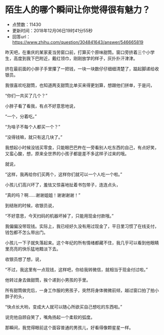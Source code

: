 # 陌生人的哪个瞬间让你觉得很有魅力？
- 点赞数：11430
- 更新时间：2018年12月06日19时41分55秒
- 回答url：https://www.zhihu.com/question/304841643/answer/546665819
<body>
 <p data-pid="FSqqYGvH">昨天吧，在重庆的某家麦当劳窗口前，打算买个原味甜筒。窗口旁挤着三个小学生，高度到我下巴附近，戴红领巾，刚刚放学的样子，灰扑扑汗津津。</p>
 <p data-pid="_v7g0kMh">挤在最前面的小胖子手里攥了一把钱，一块一块数仔仔细细清楚了，踮起脚递给收银员。</p>
 <p data-pid="rWoNhQR5">我很喜欢吃甜筒，也知道两支甜筒比单买来得更划算，想跟他们拼单，于是问，</p>
 <p data-pid="EWQmPqP8">“你们一共买了几个？”</p>
 <p data-pid="dUYF0sEk">小胖子看了看我，有点不好意思地说，</p>
 <p data-pid="SIsRyn9A">“一个，分着吃。”</p>
 <p data-pid="POxvSa4N">“为啥子不每个人都买一个？”</p>
 <p data-pid="LC0NLisa">“没得钱嘛，就只有这几块了。”</p>
 <p data-pid="veqxwyEA">我想起小时候没钱买零食，只能眼巴巴杵在一旁看别人吃东西的自己，有点好笑，又蛮心酸，想，原来全世界的小孩子都是差不多这样子过来的哦。</p>
 <p data-pid="5BUD_fSr">就说，</p>
 <p data-pid="O4mqog9J">“这样，我再给你们买两个，这样你们就可以一个人吃一个啦。”</p>
 <p data-pid="xtoI7Xrx">小孩儿们高兴坏了，羞怯又惊喜地扯着书包带子，连连点头，</p>
 <p data-pid="j2yRrrBq">“真的吗？啊……谢谢姐姐！谢谢谢谢！”</p>
 <p data-pid="zLn-MTXL">到结账的时候，收银员说，</p>
 <p data-pid="1j_ffzxH">“不好意思，今天扫码的机器坏掉了，只能用现金付款哦。”</p>
 <p data-pid="hgKgOjJM">我偏偏没带现钱。实际上，我已经好久没有用过现金了，平日里习惯了在线支付，钱包都不怎么带出门。</p>
 <p data-pid="TNLKN1tM">小孩儿一下子就失落起来。这个年纪的所有情绪都藏不住，我几乎可以看到他眼睛里亮亮的快乐猛地黯淡下去。</p>
 <p data-pid="TRM9vT_V">收银员想了想，说，</p>
 <p data-pid="J7Nd8HcU">“不过，我这里有一点现钱，这样吧，你给我转微信，就相当于现金付过啦。”</p>
 <p data-pid="D2xYCrBB">他转过身去做甜筒，挨个递到小男孩的手里。</p>
 <p data-pid="EkDj24bD">所有甜筒做完后，一身工作服的男孩子，突然将身体微微前倾，越过窗口拍了拍小胖子的头，</p>
 <p data-pid="rwe6WMK3">“快点长大哟，变成大人就可以随心所欲买自己想吃的东西啦。”</p>
 <p data-pid="sli4NcKb">说完他自顾自笑了，嘴角扬起一个柔软的弧度。</p>
 <p data-pid="MwoW9Mji">那瞬间，我觉得眼前这个面容普通的男孩儿，好看得像颗星星一样。</p>
</body>